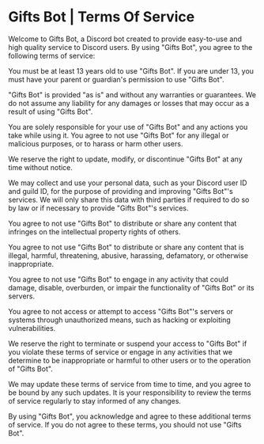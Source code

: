 # Gifts Bot | Terms Of Service

Welcome to Gifts Bot, a Discord bot created to provide easy-to-use and high quality service to Discord users. By using "Gifts Bot", you agree to the following terms of service:

You must be at least 13 years old to use "Gifts Bot". If you are under 13, you must have your parent or guardian's permission to use "Gifts Bot".

"Gifts Bot" is provided "as is" and without any warranties or guarantees. We do not assume any liability for any damages or losses that may occur as a result of using "Gifts Bot".

You are solely responsible for your use of "Gifts Bot" and any actions you take while using it. You agree to not use "Gifts Bot" for any illegal or malicious purposes, or to harass or harm other users.

We reserve the right to update, modify, or discontinue "Gifts Bot" at any time without notice.

We may collect and use your personal data, such as your Discord user ID and guild ID, for the purpose of providing and improving "Gifts Bot"'s services. We will only share this data with third parties if required to do so by law or if necessary to provide "Gifts Bot"'s services.

You agree to not use "Gifts Bot" to distribute or share any content that infringes on the intellectual property rights of others.

You agree to not use "Gifts Bot" to distribute or share any content that is illegal, harmful, threatening, abusive, harassing, defamatory, or otherwise inappropriate.

You agree to not use "Gifts Bot" to engage in any activity that could damage, disable, overburden, or impair the functionality of "Gifts Bot" or its servers.

You agree to not access or attempt to access "Gifts Bot"'s servers or systems through unauthorized means, such as hacking or exploiting vulnerabilities.

We reserve the right to terminate or suspend your access to "Gifts Bot" if you violate these terms of service or engage in any activities that we determine to be inappropriate or harmful to other users or to the operation of "Gifts Bot".

We may update these terms of service from time to time, and you agree to be bound by any such updates. It is your responsibility to review the terms of service regularly to stay informed of any changes.

By using "Gifts Bot", you acknowledge and agree to these additional terms of service. If you do not agree to these terms, you should not use "Gifts Bot".
